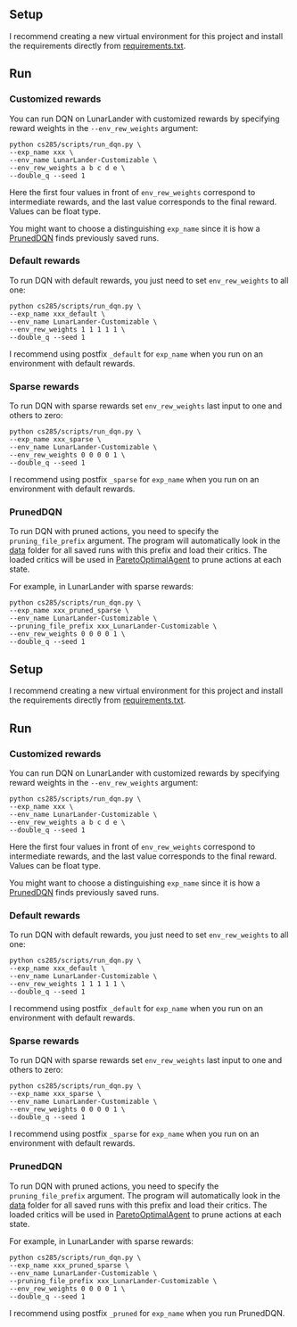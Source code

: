 ## Setup
I recommend creating a new virtual environment for this project and
install the requirements directly from [requirements.txt](requirements.txt).

## Run

### Customized rewards
You can run DQN on LunarLander with customized rewards by specifying
reward weights in the `--env_rew_weights` argument:
```shell
python cs285/scripts/run_dqn.py \
--exp_name xxx \
--env_name LunarLander-Customizable \
--env_rew_weights a b c d e \
--double_q --seed 1
```
Here the first four values in front of `env_rew_weights` correspond to
intermediate rewards, and the last value corresponds to the final reward. 
Values can be float type.

You might want to choose a distinguishing `exp_name` 
since it is how a [PrunedDQN](cs285/critics/dqn_critic.py) finds previously saved runs.

### Default rewards
To run DQN with default rewards, you just need to set `env_rew_weights` to all one:
```shell
python cs285/scripts/run_dqn.py \
--exp_name xxx_default \
--env_name LunarLander-Customizable \
--env_rew_weights 1 1 1 1 1 \
--double_q --seed 1
```
I recommend using postfix `_default` for `exp_name` 
when you run on an environment with default rewards.

### Sparse rewards 
To run DQN with sparse rewards set `env_rew_weights` 
last input to one and others to zero:
```shell
python cs285/scripts/run_dqn.py \
--exp_name xxx_sparse \
--env_name LunarLander-Customizable \
--env_rew_weights 0 0 0 0 1 \
--double_q --seed 1
```
I recommend using postfix `_sparse` for `exp_name` 
when you run on an environment with default rewards.

### PrunedDQN
To run DQN with pruned actions, you need to specify the `pruning_file_prefix` argument. 
The program will automatically look in the [data](data) folder for all saved runs with
this prefix and load their critics. 
The loaded critics will be used in [ParetoOptimalAgent](cs285/agents/pareto_opt_agent.py)
to prune actions at each state. 

For example, in LunarLander with sparse rewards:
```shell
python cs285/scripts/run_dqn.py \
--exp_name xxx_pruned_sparse \
--env_name LunarLander-Customizable \
--pruning_file_prefix xxx_LunarLander-Customizable \
--env_rew_weights 0 0 0 0 1 \
--double_q --seed 1
```
## Setup
I recommend creating a new virtual environment for this project and
install the requirements directly from [requirements.txt](requirements.txt).

## Run

### Customized rewards
You can run DQN on LunarLander with customized rewards by specifying
reward weights in the `--env_rew_weights` argument:
```shell
python cs285/scripts/run_dqn.py \
--exp_name xxx \
--env_name LunarLander-Customizable \
--env_rew_weights a b c d e \
--double_q --seed 1
```
Here the first four values in front of `env_rew_weights` correspond to
intermediate rewards, and the last value corresponds to the final reward. 
Values can be float type.

You might want to choose a distinguishing `exp_name` 
since it is how a [PrunedDQN](cs285/critics/dqn_critic.py) finds previously saved runs.

### Default rewards
To run DQN with default rewards, you just need to set `env_rew_weights` to all one:
```shell
python cs285/scripts/run_dqn.py \
--exp_name xxx_default \
--env_name LunarLander-Customizable \
--env_rew_weights 1 1 1 1 1 \
--double_q --seed 1
```
I recommend using postfix `_default` for `exp_name` 
when you run on an environment with default rewards.

### Sparse rewards 
To run DQN with sparse rewards set `env_rew_weights` 
last input to one and others to zero:
```shell
python cs285/scripts/run_dqn.py \
--exp_name xxx_sparse \
--env_name LunarLander-Customizable \
--env_rew_weights 0 0 0 0 1 \
--double_q --seed 1
```
I recommend using postfix `_sparse` for `exp_name` 
when you run on an environment with default rewards.

### PrunedDQN
To run DQN with pruned actions, you need to specify the `pruning_file_prefix` argument. 
The program will automatically look in the [data](data) folder for all saved runs with
this prefix and load their critics. 
The loaded critics will be used in [ParetoOptimalAgent](cs285/agents/pareto_opt_agent.py)
to prune actions at each state. 

For example, in LunarLander with sparse rewards:
```shell
python cs285/scripts/run_dqn.py \
--exp_name xxx_pruned_sparse \
--env_name LunarLander-Customizable \
--pruning_file_prefix xxx_LunarLander-Customizable \
--env_rew_weights 0 0 0 0 1 \
--double_q --seed 1
```
I recommend using postfix `_pruned` for `exp_name` 
when you run PrunedDQN.